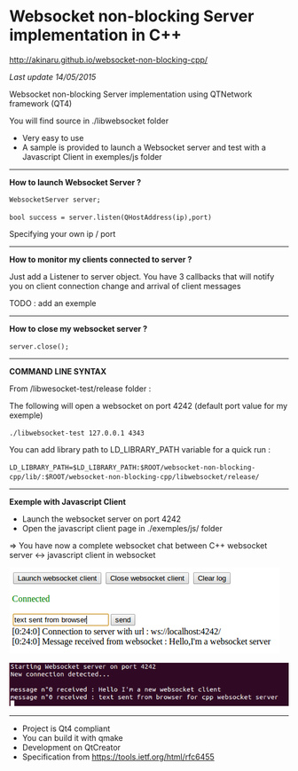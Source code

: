 # Websocket non-blocking Server implementation in C++ #

http://akinaru.github.io/websocket-non-blocking-cpp/

<i>Last update 14/05/2015</i>

Websocket non-blocking Server implementation using QTNetwork framework (QT4)

You will find source in ./libwebsocket folder

* Very easy to use
* A sample is provided to launch a Websocket server and test with a Javascript Client in exemples/js folder

<hr/>

<b>How to launch Websocket Server ?</b>

```
WebsocketServer server;

bool success = server.listen(QHostAddress(ip),port)
```

Specifying your own ip / port

<hr/>

<b>How to monitor my clients connected to server ?</b>

Just add a Listener to server object. You have 3 callbacks that will notify you on client connection change and arrival of client messages

TODO : add an exemple

<hr/>

<b>How to close my websocket server ?</b>

``server.close();``

<hr/>

<b>COMMAND LINE SYNTAX</b> 

From /libwesocket-test/release folder : 

The following will open a websocket on port 4242 (default port value for my exemple)

``./libwebsocket-test 127.0.0.1 4343``

You can add library path to LD_LIBRARY_PATH variable for a quick run :

``LD_LIBRARY_PATH=$LD_LIBRARY_PATH:$ROOT/websocket-non-blocking-cpp/lib/:$ROOT/websocket-non-blocking-cpp/libwebsocket/release/``

<hr/>

<b>Exemple with Javascript Client</b>

* Launch the websocket server on port 4242
* Open the javascript client page in ./exemples/js/ folder

=> You have now a complete websocket chat between C++ websocket server <-> javascript client in websocket 

![alt tag](exemples/readme_images/clientSide.png)


![alt tag](exemples/readme_images/serverSide.png)
<hr/>

* Project is Qt4 compliant
* You can build it with qmake
* Development on QtCreator
* Specification from https://tools.ietf.org/html/rfc6455

